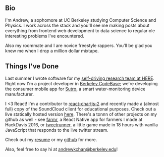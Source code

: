 ## Bio

I'm Andrew, a sophomore at UC Berkeley studying Computer Science and Physics. I work across the stack and you'll see me making posts about everything from frontend web development to data science to regular ole interesting problems I've encountered.

Also my roommate and I are novice freestyle rappers. You'll be glad you knew me when I drop a million dollar mixtape.

## Things I've Done

Last summer I wrote software for my [self-driving research team at HERE](https://here.com/en). Right now I'm a project developer in [Berkeley CodeBase](http://codebase.club/); we're developing the consumer mobile app for [Sutro](https://mysutro.com/), a smart water-monitoring device manufacturer.

I \<3 React! I'm a contributor to [react-chartjs-2](https://github.com/gor181/react-chartjs-2) and recently made a (almost full) copy of the SoundCloud client for educational purposes. Check out a live statically hosted version [here](https://theandrewchan.github.io/public/soundfoundry.html). There's a tonnn of other projects on my github as well - see [farmr](https://github.com/theandrewchan/farmr), a React Native app for farmers I made at HackDavis 2016, or [tweetrunner](https://github.com/theandrewchan/tweet-runner), a little game made in 18 hours with vanilla JavaScript that responds to the live twitter stream.

Check out my [resume](https://theandrewchan.github.io/cv.pdf) or my [github](https://github.com/theandrewchan) for more.

Also, feel free to say hi at andrewkchan@berkeley.edu!

